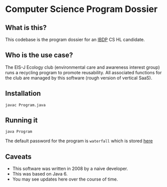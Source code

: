 # Computer Science Program Dossier

## What is this?
This codebase is the program dossier for an [IBDP](https://www.ibo.org/programmes/diploma-programme/curriculum/sciences/computer-science/) CS HL candidate.

## Who is the use case?
The EIS-J Ecology club (environmental care and awareness interest group) runs a recycling program to promote reusability. All associated functions for the club
are managed by this software (rough version of vertical SaaS).

## Installation

```
javac Program.java
```

## Running it

```
java Program
```

The default password for the program is `waterfall` which is stored [here](SystemSecurity.dat)

## Caveats
 - This software was written in 2008 by a naive developer.
 - This was based on Java 6.
 - You may see updates here over the course of time.
